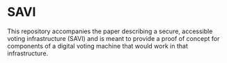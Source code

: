 # SAVI
This repository accompanies the paper describing a secure, accessible voting infrastructure (SAVI) and is meant to provide a proof of concept for components of a digital voting machine that would work in that infrastructure.
